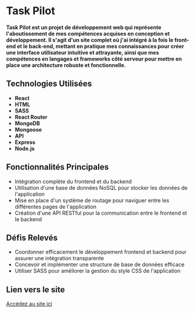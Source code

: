 # **Task Pilot**

**Task Pilot est un projet de développement web qui représente l'aboutissement de mes compétences acquises en conception et développement. Il s'agit d'un site complet où j'ai intégré à la fois le front-end et le back-end, mettant en pratique mes connaissances pour créer une interface utilisateur intuitive et attrayante, ainsi que mes compétences en langages et frameworks côté serveur pour mettre en place une architecture robuste et fonctionnelle.**

## **Technologies Utilisées**

- **React**
- **HTML**
- **SASS**
- **React Router**
- **MongoDB**
- **Mongoose**
- **API**
- **Express**
- **Node.js**

## **Fonctionnalités Principales**

- Intégration complète du frontend et du backend
- Utilisation d'une base de données NoSQL pour stocker les données de l'application
- Mise en place d'un système de routage pour naviguer entre les différentes pages de l'application
- Création d'une API RESTful pour la communication entre le frontend et le backend

## **Défis Relevés**

- Coordonner efficacement le développement frontend et backend pour assurer une intégration transparente
- Concevoir et implémenter une structure de base de données efficace
- Utiliser SASS pour améliorer la gestion du style CSS de l'application

## Lien vers le site

[Accédez au site ici](https://taskpilot-beta.vercel.app/)